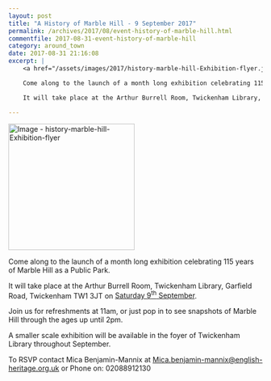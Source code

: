 ```yaml
---
layout: post
title: "A History of Marble Hill - 9 September 2017"
permalink: /archives/2017/08/event-history-of-marble-hill.html
commentfile: 2017-08-31-event-history-of-marble-hill
category: around_town
date: 2017-08-31 21:16:08
excerpt: |
    <a href="/assets/images/2017/history-marble-hill-Exhibition-flyer.jpg" title="Click for a larger image"><img src="/assets/images/2017/history-marble-hill-Exhibition-flyer-thumb.jpg" width="150" alt="Image - history-marble-hill-Exhibition-flyer"  class="photo right"/></a>

    Come along to the launch of a month long exhibition celebrating 115 years of Marble Hill as a Public Park.

    It will take place at the Arthur Burrell Room, Twickenham Library, Garfield Road, Twickenham TW1 3JT on Saturday 9<sup>th</sup> September.

---
```


<a href="/assets/images/2017/history-marble-hill-Exhibition-flyer.jpg" title="Click for a larger image"><img src="/assets/images/2017/history-marble-hill-Exhibition-flyer-thumb.jpg" width="250" alt="Image - history-marble-hill-Exhibition-flyer"  class="photo right"/></a>

Come along to the launch of a month long exhibition celebrating 115 years of Marble Hill as a Public Park.

It will take place at the Arthur Burrell Room, Twickenham Library, Garfield Road, Twickenham TW1 3JT on [Saturday 9<sup>th</sup> September](https://stmargarets.london/event/event/200705146267).

Join us for refreshments at 11am, or just pop in to see snapshots of Marble Hill through the ages up until 2pm.

A smaller scale exhibition will be available in the foyer of Twickenham Library throughout September.

To RSVP contact Mica Benjamin-Mannix at <Mica.benjamin-mannix@english-heritage.org.uk> or Phone on: 02088912130
